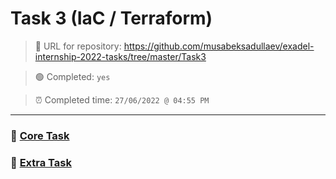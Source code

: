 # Task 3 (IaC / Terraform)

> :link: URL for repository: https://github.com/musabeksadullaev/exadel-internship-2022-tasks/tree/master/Task3

> :green_circle: Completed: `yes`


> :alarm_clock: Completed time: `27/06/2022 @ 04:55 PM`

---

### :link: [Core Task](./Core)

### :link: [Extra Task](./Extra)
